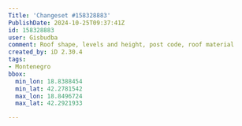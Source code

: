 ```yaml
---
Title: 'Changeset #158328883'
PublishDate: 2024-10-25T09:37:41Z
id: 158328883
user: Gisbudba
comment: Roof shape, levels and height, post code, roof material
created_by: iD 2.30.4
tags:
- Montenegro
bbox:
  min_lon: 18.8388454
  min_lat: 42.2781542
  max_lon: 18.8496724
  max_lat: 42.2921933

---
```

